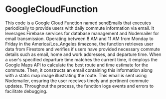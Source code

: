 # GoogleCloudFunction

This code is a Google Cloud Function named sendEmails that executes periodically to provide users with daily commute information via email. It leverages Firebase services for database management and Nodemailer for email transmission. Operating between 8 AM and 11 AM from Monday to Friday in the America/Los_Angeles timezone, the function retrieves user data from Firestore and verifies if users have provided necessary commute details such as email, home and work addresses, and departure time. When a user's specified departure time matches the current time, it employs the Google Maps API to calculate the best route and time estimate for the commute. Then, it constructs an email containing this information along with a static map image illustrating the route. This email is sent using Nodemailer, ensuring the user receives timely and pertinent commute updates. Throughout the process, the function logs events and errors to facilitate debugging.
